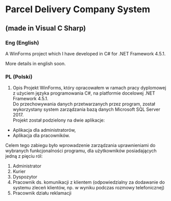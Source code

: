 # Parcel Delivery Company System 
## (made in Visual C Sharp)


### Eng (English)

A WinForms project which I have developed in C# for .NET Framework 4.5.1.

More details in english soon.

### PL (Polski)

1. Opis
Projekt WinForms, który opracowałem w ramach pracy dyplomowej z użyciem języka programowania C#, na platformie docelowej .NET Framework 4.5.1. <br>
Do przechowywania danych przetwarzanych przez program, został wykorzystany system zarządzania bazą danych Microsoft SQL Server 2017. <br>
Projekt został podzielony na dwie aplikacje:
- Aplikacja dla administratorów,
- Aplikacja dla pracowników.

Celem tego zabiegu było wprowadzenie zarządzania uprawnieniami do wybranych funkcjonalności programu, dla użytkowników posiadających jedną z pięciu ról:
1. Administrator
2. Kurier
3. Dyspozytor
4. Pracownik ds. komunikacji z klientem (odpowiedzialny za dodawanie do systemu zleceń klientów, np. w wyniku podczas rozmowy telefonicznej)
5. Pracownik działu reklamacji
